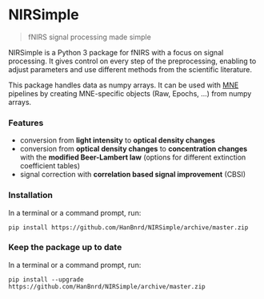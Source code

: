 # NIRSimple

> fNIRS signal processing made simple

NIRSimple is a Python 3 package for fNIRS with a focus on signal processing. It gives control on every step of the preprocessing, enabling to adjust parameters and use different methods from the scientific literature.

This package handles data as numpy arrays. It can be used with [MNE](https://mne.tools/stable/index.html) pipelines by creating MNE-specific objects (Raw, Epochs, ...) from numpy arrays.


### Features

- conversion from **light intensity** to **optical density changes**
- conversion from **optical density changes** to **concentration changes** with the **modified Beer-Lambert law** (options for different extinction coefficient tables)
- signal correction with **correlation based signal improvement** (CBSI)


### Installation

In a terminal or a command prompt, run:

```
pip install https://github.com/HanBnrd/NIRSimple/archive/master.zip
```


### Keep the package up to date

In a terminal or a command prompt, run:

```
pip install --upgrade https://github.com/HanBnrd/NIRSimple/archive/master.zip
```
